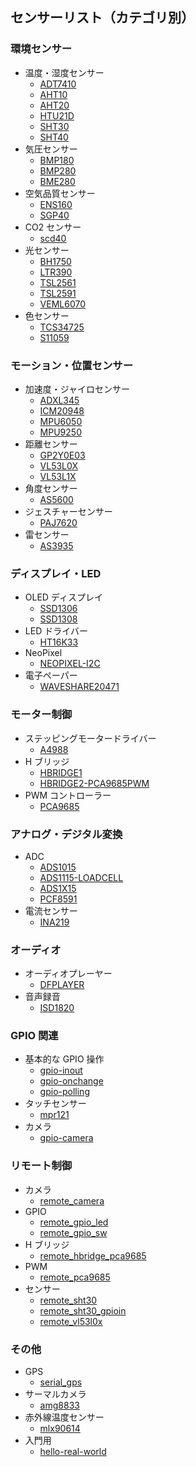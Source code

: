 ## センサーリスト（カテゴリ別）

### 環境センサー

- 温度・湿度センサー
  - [ADT7410](./docs/adt7410/index.md)
  - [AHT10](./docs/aht10/index.md)
  - [AHT20](./docs/aht20/index.md)
  - [HTU21D](./docs/htu21d/index.md)
  - [SHT30](./docs/sht30/index.md)
  - [SHT40](./docs/sht40/index.md)
- 気圧センサー
  - [BMP180](./docs/bmp180/index.md)
  - [BMP280](./docs/bmp280/index.md)
  - [BME280](./docs/bme280/index.md)
- 空気品質センサー
  - [ENS160](./docs/ens160/index.md)
  - [SGP40](./docs/sgp40/index.md)
- CO2 センサー
  - [scd40](./docs/scd40/index.md)
- 光センサー
  - [BH1750](./docs/bh1750/index.md)
  - [LTR390](./docs/ltr390/index.md)
  - [TSL2561](./docs/tsl2561/index.md)
  - [TSL2591](./docs/tsl2591/index.md)
  - [VEML6070](./docs/veml6070/index.md)
- 色センサー
  - [TCS34725](./docs/tcs34725/index.md)
  - [S11059](./docs/s11059/index.md)

### モーション・位置センサー

- 加速度・ジャイロセンサー
  - [ADXL345](./docs/adxl345/index.md)
  - [ICM20948](./docs/icm20948/index.md)
  - [MPU6050](./docs/mpu6050/index.md)
  - [MPU9250](./docs/mpu9250/index.md)
- 距離センサー
  - [GP2Y0E03](./docs/gp2y0e03/index.md)
  - [VL53L0X](./docs/vl53l0x/index.md)
  - [VL53L1X](./docs/vl53l1x/index.md)
- 角度センサー
  - [AS5600](./docs/as5600/index.md)
- ジェスチャーセンサー
  - [PAJ7620](./docs/paj7620/index.md)
- 雷センサー
  - [AS3935](./docs/as3935/index.md)

### ディスプレイ・LED

- OLED ディスプレイ
  - [SSD1306](./docs/ssd1306/index.md)
  - [SSD1308](./docs/ssd1308/index.md)
- LED ドライバー
  - [HT16K33](./docs/ht16k33/index.md)
- NeoPixel
  - [NEOPIXEL-I2C](./docs/neopixel-i2c/index.md)
- 電子ペーパー
  - [WAVESHARE20471](./docs/waveshare20471/index.md)

### モーター制御

- ステッピングモータードライバー
  - [A4988](./docs/a4988/index.md)
- H ブリッジ
  - [HBRIDGE1](./docs/hbridge1/index.md)
  - [HBRIDGE2-PCA9685PWM](./docs/hbridge2-pca9685pwm/index.md)
- PWM コントローラー
  - [PCA9685](./docs/pca9685/index.md)

### アナログ・デジタル変換

- ADC
  - [ADS1015](./docs/ads1015/index.md)
  - [ADS1115-LOADCELL](./docs/ads1115-loadcell/index.md)
  - [ADS1X15](./docs/ads1x15/index.md)
  - [PCF8591](./docs/pcf8591/index.md)
- 電流センサー
  - [INA219](./docs/ina219/index.md)

### オーディオ

- オーディオプレーヤー
  - [DFPLAYER](./docs/dfplayer/index.md)
- 音声録音
  - [ISD1820](./docs/isd1820/index.md)

### GPIO 関連

- 基本的な GPIO 操作
  - [gpio-inout](./docs/gpio-inout/index.md)
  - [gpio-onchange](./docs/gpio-onchange/index.md)
  - [gpio-polling](./docs/gpio-polling/index.md)
- タッチセンサー
  - [mpr121](./docs/mpr121/index.md)
- カメラ
  - [gpio-camera](./docs/gpio-camera/index.md)

### リモート制御

- カメラ
  - [remote_camera](./docs/remote_camera/index.md)
- GPIO
  - [remote_gpio_led](./docs/remote_gpio_led/index.md)
  - [remote_gpio_sw](./docs/remote_gpio_sw/index.md)
- H ブリッジ
  - [remote_hbridge_pca9685](./docs/remote_hbridge_pca9685/index.md)
- PWM
  - [remote_pca9685](./docs/remote_pca9685/index.md)
- センサー
  - [remote_sht30](./docs/remote_sht30/index.md)
  - [remote_sht30_gpioin](./docs/remote_sht30_gpioin/index.md)
  - [remote_vl53l0x](./docs/remote_vl53l0x/index.md)

### その他

- GPS
  - [serial_gps](./docs/serial_gps/index.md)
- サーマルカメラ
  - [amg8833](./docs/amg8833/index.md)
- 赤外線温度センサー
  - [mlx90614](./docs/mlx90614/index.md)
- 入門用
  - [hello-real-world](./docs/hello-real-world/index.md)
